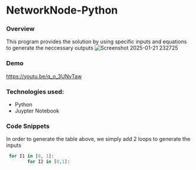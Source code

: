 ﻿# NetworkNode-Python
### Overview
This program provides the solution by using specific inputs and equations to generate the neccessary outputs
![Screenshot 2025-01-21 232725](https://github.com/user-attachments/assets/1988f011-f112-4780-ab5d-a6762925b0d6)
### Demo
https://youtu.be/q_o_3UNyTaw
### Technologies used:
- Python
- Juypter Notebook
### Code Snippets 
In order to generate the table above, we simply add 2 loops to generate the inputs
```python
 for I1 in [0, 1]:
        for I2 in [0,1]:
```
